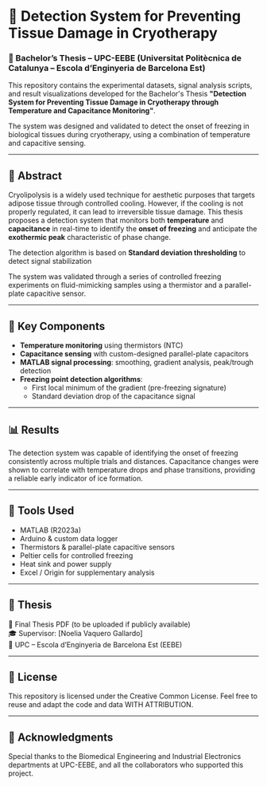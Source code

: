 # 🧊 Detection System for Preventing Tissue Damage in Cryotherapy  
### 📍 Bachelor’s Thesis – UPC-EEBE (Universitat Politècnica de Catalunya – Escola d’Enginyeria de Barcelona Est)

This repository contains the experimental datasets, signal analysis scripts, and result visualizations developed for the Bachelor's Thesis **"Detection System for Preventing Tissue Damage in Cryotherapy through Temperature and Capacitance Monitoring"**.

The system was designed and validated to detect the onset of freezing in biological tissues during cryotherapy, using a combination of temperature and capacitive sensing.

---

## 📖 Abstract

Cryolipolysis is a widely used technique for aesthetic purposes that targets adipose tissue through controlled cooling. However, if the cooling is not properly regulated, it can lead to irreversible tissue damage.
This thesis proposes a detection system that monitors both **temperature** and **capacitance** in real-time to identify the **onset of freezing** and anticipate the **exothermic peak** characteristic of phase change.

The detection algorithm is based on **Standard deviation thresholding** to detect signal stabilization

The system was validated through a series of controlled freezing experiments on fluid-mimicking samples using a thermistor and a parallel-plate capacitive sensor.

---



## 🧪 Key Components

- **Temperature monitoring** using thermistors (NTC)
- **Capacitance sensing** with custom-designed parallel-plate capacitors
- **MATLAB signal processing**: smoothing, gradient analysis, peak/trough detection
- **Freezing point detection algorithms**:
  - First local minimum of the gradient (pre-freezing signature)
  - Standard deviation drop of the capacitance signal

---

## 📊 Results

The detection system was capable of identifying the onset of freezing consistently across multiple trials and distances. Capacitance changes were shown to correlate with temperature drops and phase transitions, providing a reliable early indicator of ice formation.

---

## 🧰 Tools Used

- MATLAB (R2023a)
- Arduino & custom data logger
- Thermistors & parallel-plate capacitive sensors
- Peltier cells for controlled freezing
- Heat sink and power supply
- Excel / Origin for supplementary analysis

---

## 📎 Thesis

📄 Final Thesis PDF (to be uploaded if publicly available)  
🎓 Supervisor: [Noelia Vaquero Gallardo]  
📍 UPC – Escola d’Enginyeria de Barcelona Est (EEBE)

---

## 📜 License

This repository is licensed under the Creative Common License.
Feel free to reuse and adapt the code and data WITH ATTRIBUTION.

---

## 🤝 Acknowledgments

Special thanks to the Biomedical Engineering and Industrial Electronics departments at UPC-EEBE, and all the collaborators who supported this project.



